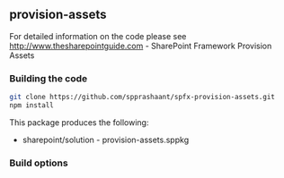 ## provision-assets

For detailed information on the code please see http://www.thesharepointguide.com - SharePoint Framework Provision Assets

### Building the code

```bash
git clone https://github.com/spprashaant/spfx-provision-assets.git
npm install
```

This package produces the following:

* sharepoint/solution - provision-assets.sppkg 

### Build options


